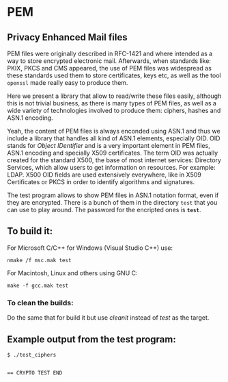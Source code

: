 # PEM  
## Privacy Enhanced Mail files

PEM files were originally described in RFC-1421 and where intended as a way to store encrypted electronic mail. Afterwards, when standards like: PKIX, PKCS and CMS appeared, the use of PEM files was widespread as these standards used them to store certificates, keys etc, as well as the  tool ```openssl``` made really easy to produce them.

Here we present a library that allow to read/write these files easily, although this is not trivial business, as there is many types of PEM files, as well as a wide variety of technologies involved to produce them: ciphers, hashes and ASN.1 encoding.

Yeah, the content of PEM files is always enconded using ASN.1 and thus we include a library that handles all kind of ASN.1 elements, especially OID. OID stands for *Object IDentifier* and is a very important element in PEM files, ASN.1 encoding and specially X509 certificates. The term OID was actually created for the standard X500, the base of most internet services: Directory Services, which allow users to get information on resources. For example: LDAP. X500 OID fields are used extensively everywhere, like in X509 Certificates or PKCS in order to identify algorithms and signatures.

The test program allows to show PEM files in ASN.1 notation format, even if they are encrypted. There is a bunch of them in the directory ```test``` that you can use to play around. The password for the encripted ones is **```test```**.

## To build it:

For Microsoft C/C++ for Windows (Visual Studio C++) use:  

```
nmake /f msc.mak test
```

For Macintosh, Linux and others using GNU C:

```
make -f gcc.mak test
```
### To clean the builds:

Do the same that for build it but use *cleanit* instead of *test* as the target.

## Example output from the test program:

```
$ ./test_ciphers


== CRYPTO TEST END
                     
```




